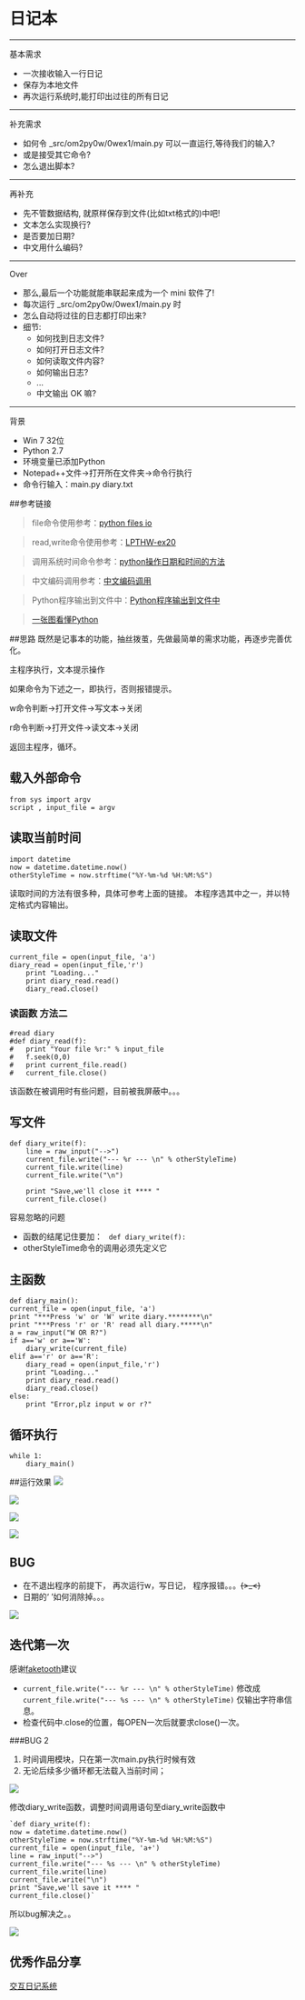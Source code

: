 # 日记本

----------
基本需求

+ 一次接收输入一行日记
+ 保存为本地文件
+ 再次运行系统时,能打印出过往的所有日记

----------
补充需求

+ 如何令 _src/om2py0w/0wex1/main.py 可以一直运行,等待我们的输入?
+ 或是接受其它命令?
+ 怎么退出脚本?

----------
再补充

+ 先不管数据结构, 就原样保存到文件(比如txt格式的)中吧!
+ 文本怎么实现换行?
+ 是否要加日期?
+ 中文用什么编码?

----------
Over

+ 那么,最后一个功能就能串联起来成为一个 mini 软件了!
+ 每次运行 _src/om2py0w/0wex1/main.py 时
+ 怎么自动将过往的日志都打印出来?
+ 细节:
	- 如何找到日志文件?
	- 如何打开日志文件?
	- 如何读取文件内容?
	- 如何输出日志?
	- ...
	- 中文输出 OK 嘛?


----------
背景

+ Win 7 32位
+ Python 2.7
+ 环境变量已添加Python
+ Notepad++文件→打开所在文件夹→命令行执行
+ 命令行输入：main.py diary.txt

##参考链接

>file命令使用参考：[python files io](http://www.tutorialspoint.com/python/python_files_io.htm)

>read,write命令使用参考：[LPTHW-ex20](http://old.sebug.net/paper/books/LearnPythonTheHardWay/ex20.html)

>调用系统时间命令参考：[python操作日期和时间的方法](http://www.jb51.net/article/47957.htm)

>中文编码调用参考：[中文编码调用](http://ju.outofmemory.cn/entry/26092)

>Python程序输出到文件中：[Python程序输出到文件中](http://www.cnblogs.com/sysuoyj/archive/2012/03/14/2395868.html)

>[一张图看懂Python](http://www.pythontab.com/statics/js/ueditor/php/upload1/20150422/14296978024588.png)

##思路
既然是记事本的功能，抽丝拨茧，先做最简单的需求功能，再逐步完善优化。

主程序执行，文本提示操作

如果命令为下述之一，即执行，否则报错提示。

w命令判断→打开文件→写文本→关闭

r命令判断→打开文件→读文本→关闭

返回主程序，循环。

## 载入外部命令
    from sys import argv
	script , input_file = argv
## 读取当前时间
	import datetime
	now = datetime.datetime.now()
	otherStyleTime = now.strftime("%Y-%m-%d %H:%M:%S")



读取时间的方法有很多种，具体可参考上面的链接。
本程序选其中之一，并以特定格式内容输出。

## 读取文件

    current_file = open(input_file, 'a')
	diary_read = open(input_file,'r')
		print "Loading..."
		print diary_read.read()
		diary_read.close()

### 读函数 方法二
	
    #read diary
	#def diary_read(f):
	#	print "Your file %r:" % input_file
	#	f.seek(0,0)
	#	print current_file.read()
	#	current_file.close()

该函数在被调用时有些问题，目前被我屏蔽中。。。

## 写文件
    def diary_write(f):
		line = raw_input("-->")
		current_file.write("--- %r --- \n" % otherStyleTime)
		current_file.write(line)
		current_file.write("\n")
	
		print "Save,we'll close it **** "
		current_file.close()

容易忽略的问题
 
+ 函数的结尾记住要加： ` def diary_write(f):`
+ otherStyleTime命令的调用必须先定义它 

## 主函数
    def diary_main():
	current_file = open(input_file, 'a')
	print "***Press 'w' or 'W' write diary.********\n"
	print "***Press 'r' or 'R' read all diary.*****\n"
	a = raw_input("W OR R?")
	if a=='w' or a=='W':
		diary_write(current_file)
	elif a=='r' or a=='R':
		diary_read = open(input_file,'r')
		print "Loading..."
		print diary_read.read()
		diary_read.close()
	else:
		print "Error,plz input w or r?"
		
## 循环执行
    while 1:
		diary_main()


##运行效果
![](http://i11.tietuku.com/f49e0ba7a9a5e792.jpg)

![](http://i11.tietuku.com/499b936f35e87678.jpg)

![](http://i11.tietuku.com/d3d190852f12298a.jpg)

![](http://i11.tietuku.com/c8ae5818a07394b4.jpg)

## BUG
+ 在不退出程序的前提下， 再次运行w，写日记， 程序报错。。。~~~~(>_<)~~~~ 
+ 日期的‘   ’如何消除掉。。。

![](http://i11.tietuku.com/5680fd4224cf054b.jpg)

## 迭代第一次

感谢[faketooth](https://github.com/faketooth)建议
	
+ 	`current_file.write("--- %r --- \n" % otherStyleTime)`
修改成`current_file.write("--- %s --- \n" % otherStyleTime)` 仅输出字符串信息。
+	检查代码中.close的位置，每OPEN一次后就要求close()一次。

###BUG 2

1. 时间调用模块，只在第一次main.py执行时候有效
2. 无论后续多少循环都无法载入当前时间；

![](http://i11.tietuku.com/15e593aefcdeec81.jpg)

修改diary_write函数，调整时间调用语句至diary_write函数中

	`def diary_write(f):
	now = datetime.datetime.now()
	otherStyleTime = now.strftime("%Y-%m-%d %H:%M:%S")
	current_file = open(input_file, 'a+')
	line = raw_input("-->")
	current_file.write("--- %s --- \n" % otherStyleTime)
	current_file.write(line)
	current_file.write("\n")
	print "Save,we'll save it **** "
	current_file.close()`

所以bug解决之。。

![](http://i11.tietuku.com/68c362feb5f597c1.jpg)

## 优秀作品分享
   [交互日记系统](https://wp-lai.gitbooks.io/learn-python/content/2nDev/diary.html#代码)

    
